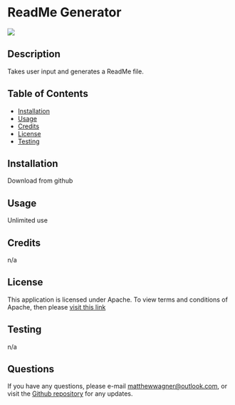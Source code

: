 # ReadMe Generator
  ![](https://img.shields.io/badge/license-Apache-brightgreen)

  ## Description
  Takes user input and generates a ReadMe file.

  ## Table of Contents 

- [Installation](#installation)
- [Usage](#usage)
- [Credits](#credits)
- [License](#license)
- [Testing](#testing)

## Installation
Download from github

## Usage
Unlimited use

## Credits
n/a

## License 
  
  This application is licensed under Apache.
  To view terms and conditions of Apache, then please	[visit this link](https://choosealicense.com/)
  

## Testing
n/a

## Questions 
If you have any questions, please e-mail [matthewwagner@outlook.com](matthewwagner@outlook.com), 
or visit the [Github repository](https://www.github.com/MattWagner28) for any updates.

